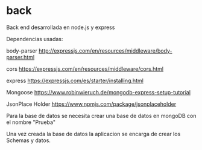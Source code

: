 # back
Back end desarrollada en node.js y express

Dependencias usadas:

body-parser  http://expressjs.com/en/resources/middleware/body-parser.html

cors  https://expressjs.com/en/resources/middleware/cors.html

express  https://expressjs.com/es/starter/installing.html

Mongoose  https://www.robinwieruch.de/mongodb-express-setup-tutorial

JsonPlace Holder  https://www.npmjs.com/package/jsonplaceholder

Para la base de datos se necesita crear una base de datos en mongoDB con el nombre "Prueba"

Una vez creada la base de datos la aplicacion se encarga de crear los Schemas y datos.
